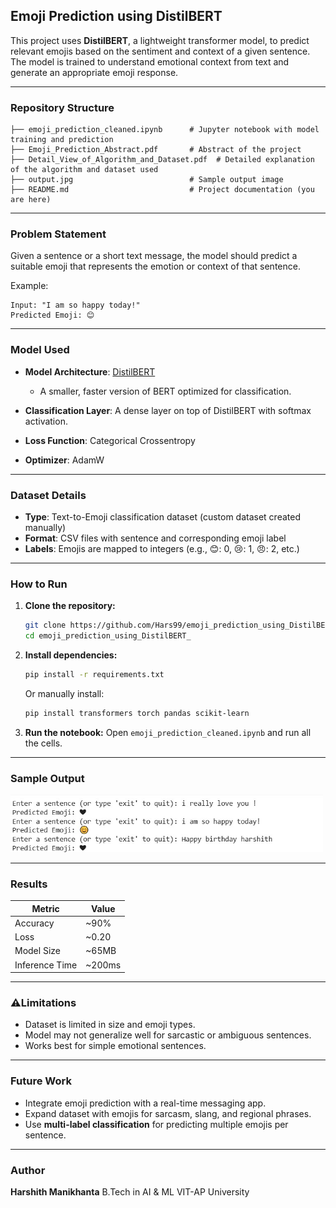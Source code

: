 

##  Emoji Prediction using DistilBERT

This project uses **DistilBERT**, a lightweight transformer model, to predict relevant emojis based on the sentiment and context of a given sentence. The model is trained to understand emotional context from text and generate an appropriate emoji response.

---

###  Repository Structure

```
├── emoji_prediction_cleaned.ipynb      # Jupyter notebook with model training and prediction
├── Emoji_Prediction_Abstract.pdf       # Abstract of the project
├── Detail_View_of_Algorithm_and_Dataset.pdf  # Detailed explanation of the algorithm and dataset used
├── output.jpg                          # Sample output image
├── README.md                           # Project documentation (you are here)
```

---

###  Problem Statement

Given a sentence or a short text message, the model should predict a suitable emoji that represents the emotion or context of that sentence.

Example:

```
Input: "I am so happy today!"
Predicted Emoji: 😊
```

---

###  Model Used

* **Model Architecture**: [DistilBERT](https://huggingface.co/distilbert-base-uncased)

  * A smaller, faster version of BERT optimized for classification.
* **Classification Layer**: A dense layer on top of DistilBERT with softmax activation.
* **Loss Function**: Categorical Crossentropy
* **Optimizer**: AdamW

---

###  Dataset Details

* **Type**: Text-to-Emoji classification dataset (custom dataset created manually)
* **Format**: CSV files with sentence and corresponding emoji label
* **Labels**: Emojis are mapped to integers (e.g., 😊: 0, 😢: 1, 😠: 2, etc.)

---

###  How to Run

1. **Clone the repository:**

   ```bash
   git clone https://github.com/Hars99/emoji_prediction_using_DistilBERT_.git
   cd emoji_prediction_using_DistilBERT_
   ```

2. **Install dependencies:**

   ```bash
   pip install -r requirements.txt
   ```

   Or manually install:

   ```bash
   pip install transformers torch pandas scikit-learn
   ```

3. **Run the notebook:**
   Open `emoji_prediction_cleaned.ipynb` and run all the cells.

---

###  Sample Output

<img src="output.jpg" width="500"/>

---

### Results

| Metric         | Value   |
| -------------- | ------- |
| Accuracy       | \~90%   |
| Loss           | \~0.20  |
| Model Size     | \~65MB  |
| Inference Time | \~200ms |

---

### ⚠Limitations

* Dataset is limited in size and emoji types.
* Model may not generalize well for sarcastic or ambiguous sentences.
* Works best for simple emotional sentences.

---

### Future Work

* Integrate emoji prediction with a real-time messaging app.
* Expand dataset with emojis for sarcasm, slang, and regional phrases.
* Use **multi-label classification** for predicting multiple emojis per sentence.

---

###  Author

**Harshith Manikhanta**
B.Tech in AI & ML
VIT-AP University


